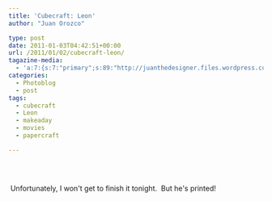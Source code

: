 ```yaml
---
title: 'Cubecraft: Leon'
author: "Juan Orozco" 

type: post
date: 2011-01-03T04:42:51+00:00
url: /2011/01/02/cubecraft-leon/
tagazine-media:
  - 'a:7:{s:7:"primary";s:89:"http://juanthedesigner.files.wordpress.com/2011/01/dc7aa8b81de34bb7927024fd4901c10e_7.jpg";s:6:"images";a:1:{s:89:"http://juanthedesigner.files.wordpress.com/2011/01/dc7aa8b81de34bb7927024fd4901c10e_7.jpg";a:6:{s:8:"file_url";s:89:"http://juanthedesigner.files.wordpress.com/2011/01/dc7aa8b81de34bb7927024fd4901c10e_7.jpg";s:5:"width";s:3:"612";s:6:"height";s:3:"612";s:4:"type";s:5:"image";s:4:"area";s:6:"374544";s:9:"file_path";s:0:"";}}s:6:"videos";a:0:{}s:11:"image_count";s:1:"1";s:6:"author";s:7:"8033531";s:7:"blog_id";s:8:"17975075";s:9:"mod_stamp";s:19:"2011-01-03 04:42:51";}'
categories:
  - Photoblog
  - post
tags:
  - cubecraft
  - Leon
  - makeaday
  - movies
  - papercraft

---
```

&nbsp;</p> <p style="text-align:center;">
  <a href="http://instagr.am/p/1zaA/"><img src='http://juanthedesigner.files.wordpress.com/2011/01/dc7aa8b81de34bb7927024fd4901c10e_7.jpg?w=580' alt='' data-recalc-dims="1" /></a>
</p>&nbsp;U</a>nfortunately, I won't get to finish it tonight.  But he's printed!